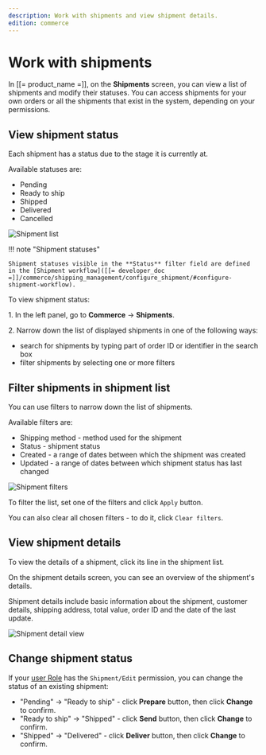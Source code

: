 ```yaml
---
description: Work with shipments and view shipment details.
edition: commerce
---
```


# Work with shipments

In [[= product_name =]], on the **Shipments** screen, you can view a list of shipments and modify their statuses.
You can access shipments for your own orders or all the shipments that exist in the system, depending on your permissions.

## View shipment status

Each shipment has a status due to the stage it is currently at.

Available statuses are:

- Pending
- Ready to ship
- Shipped
- Delivered
- Cancelled

![Shipment list](shipment_list.png)

!!! note "Shipment statuses"

    Shipment statuses visible in the **Status** filter field are defined in the [Shipment workflow]([[= developer_doc =]]/commerce/shipping_management/configure_shipment/#configure-shipment-workflow).

To view shipment status:

1\. In the left panel, go to **Commerce** -> **Shipments**.

2\. Narrow down the list of displayed shipments in one of the following ways:

- search for shipments by typing part of order ID or identifier in the search box
- filter shipments by selecting one or more filters

## Filter shipments in shipment list

You can use filters to narrow down the list of shipments.

Available filters are:

- Shipping method - method used for the shipment
- Status - shipment status
- Created - a range of dates between which the shipment was created
- Updated - a range of dates between which shipment status has last changed

![Shipment filters](shipment_filters.png)

To filter the list, set one of the filters and click `Apply` button.

You can also clear all chosen filters - to do it, click `Clear filters`. 

## View shipment details

To view the details of a shipment, click its line in the shipment list.

On the shipment details screen, you can see an overview of the shipment's details. 

Shipment details include basic information about the shipment, customer details, shipping address, total value, order ID and the date of the last update.

![Shipment detail view](shipment_detail_view.png)

## Change shipment status

If your [user Role](work_with_permissions.md) has the `Shipment/Edit` permission, you can change the status of an existing shipment:

- "Pending" -> "Ready to ship" - click **Prepare** button, then click **Change** to confirm. 
- "Ready to ship" -> "Shipped" - click **Send** button, then click **Change** to confirm. 
- "Shipped" -> "Delivered" - click **Deliver** button, then click **Change** to confirm. 